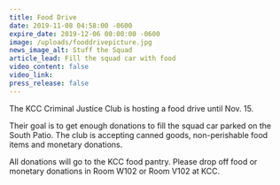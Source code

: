 ```yaml
---
title: Food Drive
date: 2019-11-08 04:58:00 -0600
expire_date: 2019-12-06 00:00:00 -0600
image: /uploads/fooddrivepicture.jpg
news_image_alt: Stuff the Squad
article_lead: Fill the squad car with food
video_content: false
video_link:
press_release: false
---
```


The KCC Criminal Justice Club is hosting a food drive until Nov. 15.

Their goal is to get enough donations to fill the squad car parked on the South Patio. The club is accepting canned goods, non-perishable food items and monetary donations.

All donations will go to the KCC food pantry. Please drop off food or monetary donations in Room W102 or Room V102 at KCC.